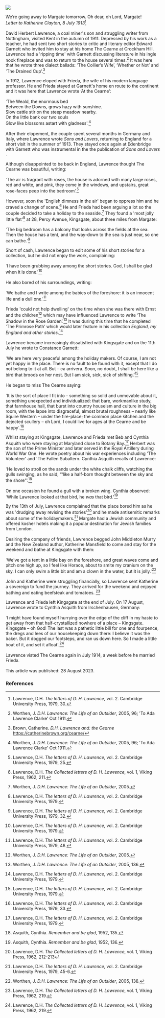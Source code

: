 <a href="https://juncture-digital.org"><img src="https://juncture-digital.org/images/ve-button.png"></a>
<param ve-config title="D.H. Lawrence (1885–1930)" author="Michelle Crowther" layout="vtl" banner="https://upload.wikimedia.org/wikipedia/commons/3/3f/David_Herbert_Lawrence_%26_Frieda_von_Richthofen_1914.jpg" attribution="D.H. Lawrence and Frieda von Richthofen, 1914, via Wikimedia Commons">

<param ve-entity eid="Q24993696" aliases=“Kingsgate”>
<param ve-entity eid="Q947442" aliases="Edenbridge">
<param ve-entity eid="Q5187371" aliases="Crockham Hill">
<param ve-entity eid="Q14150839" aliases="Botany Bay">

We’re going away to Margate tomorrow. Oh dear, oh Lord, Margate!   
_Letter to Katherine Clayton, 8 July 1913_[^ref1]
<br><br>
David Herbert Lawrence, a coal miner's son and struggling writer from Nottingham, visited Kent in the autumn of 1911. Depressed by his work as a teacher, he had sent two short stories to critic and literary editor Edward Garnett who invited him to stay at his home The Cearne at Crockham Hill. Lawrence had a 'ripping time' with Garnett discussing literature in his ingle nook fireplace and was to return to the house several times.[^ref2]  It was here that he wrote three dialect ballads: 'The Collier’s Wife’, ‘Whether or Not’ and ‘The Drained Cup’.[^ref3] 
<param ve-image url="https://upload.wikimedia.org/wikipedia/commons/thumb/8/83/The_Green_at_Crockham_Hill_-_geograph.org.uk_-_4474691.jpg/1024px-The_Green_at_Crockham_Hill_-_geograph.org.uk_-_4474691.jpg" label="The Green at Crockham Hill" attribution="Peter Trimming, via Wikimedia Commons" license="CC BY-SA 2.0">

In 1912, Lawrence eloped  with Frieda, the wife of his modern language professor. He and Frieda stayed at Garnett's home en route to the continent and it was here that Lawrence wrote ‘At the Cearne’:
<br><br>
'The Weald, the enormous bed   
Between the Downs, grows hazy with sunshine.   
Slow cattle stir on the steep meadow nearby.   
On the little bank our two souls   
Glow like blossoms astart with gladness'.[^ref2]
<br><br>
After their elopement, the couple spent several months in Germany and Italy, where Lawrence wrote _Sons and Lovers_, returning to England for a short visit in the summer of 1913. They stayed once again at Edenbridge with Garnett who was instrumental in the the publication of _Sons and Lovers_ . 
<param ve-image url="https://upload.wikimedia.org/wikipedia/commons/a/a9/Crockham_Hill_-_geograph.org.uk_-_4474809.jpg" label="Crockham Hill" attribution="Peter Trimming, via Wikimedia Commons" license="CC BY-SA 2.0">

Although disappointed to be back in England, Lawrence thought The Cearne was beautiful, writing: 
<br><br>
'The air is fragrant with roses, the house is adorned with many large roses, red and white, and pink, they come in the windows, and upstairs, great rose-faces peep into the bedroom’.[^ref4] 
<br><br>
However, soon the 'English dimness in the air' began to oppress him and he craved a change of scene.[^ref5] He and Frieda had been arguing a lot so the couple decided to take a holiday to the seaside.[^ref6] They found a 'most jolly little flat'[^ref7] at 28, Percy Avenue, Kingsgate, about three miles from Margate:
<br><br>
'The big bedroom has a balcony that looks across the fields at the sea. Then the house has a tent, and the way-down to the sea is just near, so one can bathe.'[^ref8]
<param ve-image url="https://upload.wikimedia.org/wikipedia/commons/thumb/8/83/Kingsgate_Bay_-_geograph.org.uk_-_4014211.jpg/1024px-Kingsgate_Bay_-_geograph.org.uk_-_4014211.jpg" label="Kingsgate Bay" attribution="Chris Whippet, via Wikimedia Commons" license="CC BY-SA 2.0">

Short of cash, Lawrence began to edit some of his short stories for a collection, but he did not enjoy the work, complaining:
<br><br>
'I have been grubbing away among the short stories. God, I shall be glad when it is done.'[^ref9]
<br><br>
He also bored of his surroundings, writing: 
<br><br>
'We bathe and I write among the babies of the foreshore: it is an innocent life and a dull one.'[^ref10]
<br><br>
Frieda 'could not help dwelling' on the time when she was there with Ernst and the children[^ref11] which may have influenced Lawrence to write ‘The Shadow in the Rose Garden’.[^ref12]  It was during this time that he completed ‘The Primrose Path’ which would later feature in his collection _England, my England and other stories_.[^ref13] 
<br><br>
Lawrence became increasingly dissatisfied with Kingsgate and on the 11th July he wrote to Constance Garnett:
<br><br>
'We are here very peaceful among the holiday makers. Of course, I am not yet happy in the place. There is no fault to be found with it, except that I do not belong to it at all. But – ca arrivera. Soon, no doubt, I shall be here like a bird that broods on her nest. But I am sick, sick, sick of shifting.'[^ref14]
<br><br>
He began to miss The Cearne saying:
<br><br>
'It is the sort of place I fit into – something so solid and unmovable about it, something unexpected and individualized: that bare, workmanlike study, that farmhouse hall, that burst into country houseism and culture in the big room, with the lapse into disgraceful, almost brutal roughness – nearly like Squire Western – under the fire-place; the common place kitchen and the dejected scullery – oh Lord, I could live for ages at the Cearne and be happy'.[^ref15]
<param ve-image url="https://upload.wikimedia.org/wikipedia/commons/8/86/Beach_and_ladies%27_bathing_place%2C_Margate%2C_England-LCCN2002697068.jpg" label="Beach and ladies' bathing place, Margate .1890-1900" attribution="Photochrom Print Collection, Public domain, via Wikimedia Commons">

Whilst staying at Kingsgate, Lawrence and Frieda met Beb and Cynthia Asquith who were staying at Maryland close to Botany Bay.[^ref16] Herbert was the son of the Prime Minister and later served in the Royal Artillery during World War One. He wrote poetry about his war experiences including 'The Volunteer' and 'The Fallen Subaltern. Cynthia Asquith recalls of Lawrence:
<br><br>
'He loved to stroll on the sands under the white chalk cliffs, watching the gulls swinging, as he said, “‘like a half-born thought between the sky and the shore”’.[^ref18]
<br><br>
On one occasion he found a gull with a broken wing. Cynthia observed: 'While Lawrence looked at that bird, he _was_ that bird.'[^ref19]
<param ve-image url="https://upload.wikimedia.org/wikipedia/commons/5/59/Maryland%2C_Botany_Rd_-_geograph.org.uk_-_1473937.jpg" label="Maryland, Botany Bay Road" attribution="Nigel Chadwick, via Wikimedia Commons" license="CC BY-SA 2.0"> 

By the 13th of July, Lawrence complained that the place bored him as he was 'drudging away revising the stories'[^ref20] and he made antisemitic remarks about some of the holidaymakers.[^ref21] Margate had a Jewish community and offered kosher hotels making it a popular destination for Jewish families from London.
<br><br>
Desiring the company of friends, Lawrence begged John Middleton Murry and the New Zealand author, Katherine Mansfield to come and stay for the weekend and bathe at Kingsgate with them: 
<br><br>
'We’ve got a tent in a little bay on the foreshore, and great waves come and pitch one high up, so I feel like Horace, about to smite my cranium on the sky. I can only swim a little bit and am a clown in the water, but it is jolly.'[^ref22]
<br><br>
John and Katherine were struggling financially, so Lawrence sent Katherine a sovereign to fund the journey. They arrived for the weekend and enjoyed bathing and eating beefsteak and tomatoes. [^ref23]
<param ve-image url="https://upload.wikimedia.org/wikipedia/commons/5/5f/Katherine_Mansfield_%28no_signature%29.jpg" label="Original: Unknown Derivative work: Carnby, Public domain, via Wikimedia Commons">

Lawrence and Frieda left Kingsgate at the end of July.  On 17 August, Lawrence wrote to Cynthia Asquith from Irschenhausen, Germany: 
<br><br>
'I might have found myself hurrying over the edge of the cliff in my haste to get away from that half-crystallized nowhere of a place – Kingsgate. Kingsgate – oh God! The last was a pathetic little bill for one and fourpence, the dregs and lees of our housekeeping down there: I believe it was the baker. But it dogged our footsteps, and ran us down here. So I made a little boat of it, and set it afloat'.[^ref24]
<br><br>
Lawrence visted The Cearne again in July 1914, a week before he married Frieda.
<br><br>
This article was published: 28 August 2023.
<param ve-image url="https://upload.wikimedia.org/wikipedia/commons/7/7b/Paper_Boat.jpg" label="Paper Boat" attribution="SanthoshKhan Annadhurai, via Wikimedia Commons" license="CC BY-SA 4.0">

### References
[^ref1]: Lawrence, D.H. _The letters of D. H. Lawrence_, vol. 2. Cambridge University Press, 1979, 30.
[^ref2]: Worthen, J. _D.H. Lawrence: The Life of an Outsider_, 2005, 96; 'To Ada Lawrence Clarke' Oct 1911. 
[^ref3]: Brown, Catherine. _D.H. Lawrence and: the Cearne_ https://catherinebrown.org/cearne/
[^ref3]: Brown, Catherine. _D.H. Lawrence and: the Cearne_ https://catherinebrown.org/cearne/
[^ref4]: Lawrence, D.H. _The letters of D. H. Lawrence_, vol. 2. Cambridge University Press, 1979, 25.
[^ref5]: Lawrence, D.H. _The Collected letters of D. H. Lawrence_, vol. 1, Viking Press, 1962, 211.
[^ref6]: Worthen, J. _D.H. Lawrence: The Life of an Outsider_, 2005.
[^ref7]: Lawrence, D.H. _The letters of D. H. Lawrence_, vol. 2. Cambridge University Press, 1979.
[^ref8]: Lawrence, D.H. _The letters of D. H. Lawrence_, vol. 2. Cambridge University Press, 1979, 32.
[^ref9]: Lawrence, D.H. _The letters of D. H. Lawrence_, vol. 2. Cambridge University Press, 1979.
[^ref10]: Lawrence, D.H. _The letters of D. H. Lawrence_, vol. 2. Cambridge University Press, 1979, 48.
[^ref11]: Worthen, J. _D.H. Lawrence: The Life of an Outsider_, 2005.
[^ref12]: Worthen, J. _D.H. Lawrence: The Life of an Outsider_, 2005, 136.
[^ref13]:  Lawrence, D.H. _The letters of D. H. Lawrence_, vol. 2. Cambridge University Press, 1979.
[^ref14]:  Lawrence, D.H. _The letters of D. H. Lawrence_, vol. 2. Cambridge University Press, 1979.
[^ref15]: Lawrence, D.H. _The letters of D. H. Lawrence_, vol. 2. Cambridge University Press, 1979, 33.
[^ref16]:  Lawrence, D.H. _The letters of D. H. Lawrence_, vol. 2. Cambridge University Press, 1979.
[^ref17]:  Lawrence, D.H. _The letters of D. H. Lawrence_, vol. 2. Cambridge University Press, 1979.
[^ref18]: Asquith, Cynthia. _Remember and be glad_, 1952, 135.
[^ref19]: Asquith, Cynthia. _Remember and be glad_, 1952, 136.
[^ref20]: Lawrence, D.H. _The Collected letters of D. H. Lawrence_, vol. 1, Viking Press, 1962, 212-213
[^ref21]: Lawrence, D.H. _The letters of D. H. Lawrence_, vol. 2. Cambridge University Press, 1979, 45-6.
[^ref22]: Worthen, J. _D.H. Lawrence: The Life of an Outsider_, 2005, 138.
[^ref23]: Lawrence, D.H. _The Collected letters of D. H. Lawrence_, vol. 1, Viking Press, 1962, 219.
[^ref24]: Lawrence, D.H. _The Collected letters of D. H. Lawrence_, vol. 1, Viking Press, 1962, 219.
